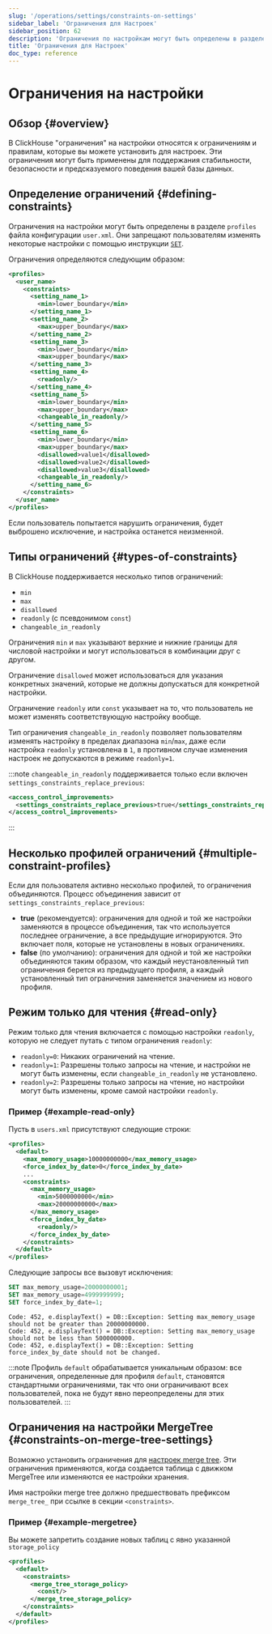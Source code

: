 ```yaml
---
slug: '/operations/settings/constraints-on-settings'
sidebar_label: 'Ограничения для Настроек'
sidebar_position: 62
description: 'Ограничения по настройкам могут быть определены в разделе `profiles`'
title: 'Ограничения для Настроек'
doc_type: reference
---
```

# Ограничения на настройки

## Обзор {#overview}

В ClickHouse "ограничения" на настройки относятся к ограничениям и правилам, которые вы можете установить для настроек. Эти ограничения могут быть применены для поддержания стабильности, безопасности и предсказуемого поведения вашей базы данных.

## Определение ограничений {#defining-constraints}

Ограничения на настройки могут быть определены в разделе `profiles` файла конфигурации `user.xml`. Они запрещают пользователям изменять некоторые настройки с помощью инструкции [`SET`](/sql-reference/statements/set).

Ограничения определяются следующим образом:

```xml
<profiles>
  <user_name>
    <constraints>
      <setting_name_1>
        <min>lower_boundary</min>
      </setting_name_1>
      <setting_name_2>
        <max>upper_boundary</max>
      </setting_name_2>
      <setting_name_3>
        <min>lower_boundary</min>
        <max>upper_boundary</max>
      </setting_name_3>
      <setting_name_4>
        <readonly/>
      </setting_name_4>
      <setting_name_5>
        <min>lower_boundary</min>
        <max>upper_boundary</max>
        <changeable_in_readonly/>
      </setting_name_5>
      <setting_name_6>
        <min>lower_boundary</min>
        <max>upper_boundary</max>
        <disallowed>value1</disallowed>
        <disallowed>value2</disallowed>
        <disallowed>value3</disallowed>
        <changeable_in_readonly/>
      </setting_name_6>
    </constraints>
  </user_name>
</profiles>
```

Если пользователь попытается нарушить ограничения, будет выброшено исключение, и настройка останется неизменной.

## Типы ограничений {#types-of-constraints}

В ClickHouse поддерживается несколько типов ограничений:
- `min`
- `max`
- `disallowed`
- `readonly` (с псевдонимом `const`)
- `changeable_in_readonly`

Ограничения `min` и `max` указывают верхние и нижние границы для числовой настройки и могут использоваться в комбинации друг с другом.

Ограничение `disallowed` может использоваться для указания конкретных значений, которые не должны допускаться для конкретной настройки.

Ограничение `readonly` или `const` указывает на то, что пользователь не может изменять соответствующую настройку вообще.

Тип ограничения `changeable_in_readonly` позволяет пользователям изменять настройку в пределах диапазона `min`/`max`, даже если настройка `readonly` установлена в `1`, в противном случае изменения настроек не допускаются в режиме `readonly=1`.

:::note
`changeable_in_readonly` поддерживается только если включен `settings_constraints_replace_previous`:

```xml
<access_control_improvements>
  <settings_constraints_replace_previous>true</settings_constraints_replace_previous>
</access_control_improvements>
```
:::

## Несколько профилей ограничений {#multiple-constraint-profiles}

Если для пользователя активно несколько профилей, то ограничения объединяются. Процесс объединения зависит от `settings_constraints_replace_previous`:
- **true** (рекомендуется): ограничения для одной и той же настройки заменяются в процессе объединения, так что используется последнее ограничение, а все предыдущие игнорируются. Это включает поля, которые не установлены в новых ограничениях.
- **false** (по умолчанию): ограничения для одной и той же настройки объединяются таким образом, что каждый неустановленный тип ограничения берется из предыдущего профиля, а каждый установленный тип ограничения заменяется значением из нового профиля.

## Режим только для чтения {#read-only}

Режим только для чтения включается с помощью настройки `readonly`, которую не следует путать с типом ограничения `readonly`:
- `readonly=0`: Никаких ограничений на чтение.
- `readonly=1`: Разрешены только запросы на чтение, и настройки не могут быть изменены, если `changeable_in_readonly` не установлено.
- `readonly=2`: Разрешены только запросы на чтение, но настройки могут быть изменены, кроме самой настройки `readonly`.

### Пример {#example-read-only}

Пусть в `users.xml` присутствуют следующие строки:

```xml
<profiles>
  <default>
    <max_memory_usage>10000000000</max_memory_usage>
    <force_index_by_date>0</force_index_by_date>
    ...
    <constraints>
      <max_memory_usage>
        <min>5000000000</min>
        <max>20000000000</max>
      </max_memory_usage>
      <force_index_by_date>
        <readonly/>
      </force_index_by_date>
    </constraints>
  </default>
</profiles>
```

Следующие запросы все вызовут исключения:

```sql
SET max_memory_usage=20000000001;
SET max_memory_usage=4999999999;
SET force_index_by_date=1;
```

```text
Code: 452, e.displayText() = DB::Exception: Setting max_memory_usage should not be greater than 20000000000.
Code: 452, e.displayText() = DB::Exception: Setting max_memory_usage should not be less than 5000000000.
Code: 452, e.displayText() = DB::Exception: Setting force_index_by_date should not be changed.
```

:::note
Профиль `default` обрабатывается уникальным образом: все ограничения, определенные для профиля `default`, становятся стандартными ограничениями, так что они ограничивают всех пользователей, пока не будут явно переопределены для этих пользователей.
:::

## Ограничения на настройки MergeTree {#constraints-on-merge-tree-settings}

Возможно установить ограничения для [настроек merge tree](merge-tree-settings.md). Эти ограничения применяются, когда создается таблица с движком MergeTree или изменяются ее настройки хранения.

Имя настройки merge tree должно предшествовать префиксом `merge_tree_` при ссылке в секции `<constraints>`.

### Пример {#example-mergetree}

Вы можете запретить создание новых таблиц с явно указанной `storage_policy`

```xml
<profiles>
  <default>
    <constraints>
      <merge_tree_storage_policy>
        <const/>
      </merge_tree_storage_policy>
    </constraints>
  </default>
</profiles>
```